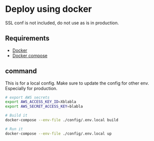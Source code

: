 # Deploy using docker

SSL conf is not included, do not use as is in production.

## Requirements

- [Docker](https://www.docker.com/)
- [Docker compose](https://docs.docker.com/compose/)

## command

This is for a local config. Make sure to update the config for other env. Especially for production.

```sh
# export AWS secrets
export AWS_ACCESS_KEY_ID=Xblabla
export AWS_SECRET_ACCESS_KEY=blabla

# Build it
docker-compose --env-file ./config/.env.local build

# Run it
docker-compose --env-file ./config/.env.local up
```
